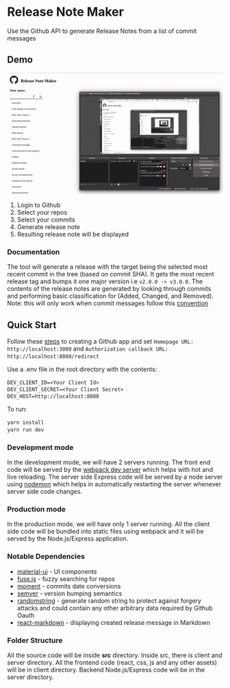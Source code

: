 # Release Note Maker
Use the Github API to generate Release Notes from a list of commit messages

## Demo
![](screenshots/demo.gif)

1. Login to Github
2. Select your repos
3. Select your commits
4. Generate release note
5. Resulting release note will be displayed

### Documentation
The tool will generate a release with the target being the selected most recent commit in the tree (based on commit SHA). It gets the most recent release tag and bumps it one major version i.e `v2.0.0 -> v3.0.0`. The contents of the release notes are generated by looking through commits and performing basic classification for (Added, Changed, and Removed). Note: this will only work when commit messages follow this [convention](https://www.conventionalcommits.org/en/v1.0.0-beta.2/)

## Quick Start
Follow these [steps](https://developer.github.com/apps/building-github-apps/creating-a-github-app/) to creating a Github app and set `Homepage URL: http://localhost:3000` and `Authorization callback URL: http://localhost:8080/redirect`

Use a .env file in the root directory with the contents:
```
DEV_CLIENT_ID=<Your Client Id>
DEV_CLIENT_SECRET=<Your Client Secret>
DEV_HOST=http://localhost:8080
```

To run:

```bash
yarn install 
yarn run dev
```

### Development mode

In the development mode, we will have 2 servers running. The front end code will be served by the [webpack dev server](https://webpack.js.org/configuration/dev-server/) which helps with hot and live reloading. The server side Express code will be served by a node server using [nodemon](https://nodemon.io/) which helps in automatically restarting the server whenever server side code changes.

### Production mode

In the production mode, we will have only 1 server running. All the client side code will be bundled into static files using webpack and it will be served by the Node.js/Express application.

### Notable Dependencies 
- [material-ui](https://material-ui.com) - UI components
- [fuse.js](https://fusejs.io) - fuzzy searching for repos
- [moment](https://momentjs.com/) - commits date conversions
- [semver](https://github.com/npm/node-semver) - version bumping semantics
- [randomstring](https://github.com/rexxars/react-markdownttps://github.com/klughammer/node-randomstring) - generate random string to protect against forgery attacks and could contain any other arbitrary data required by Github Oauth
- [react-markdown](https://github.com/rexxars/react-markdown) - displaying created release message in Markdown 


### Folder Structure

All the source code will be inside **src** directory. Inside src, there is client and server directory. All the frontend code (react, css, js and any other assets) will be in client directory. Backend Node.js/Express code will be in the server directory.
